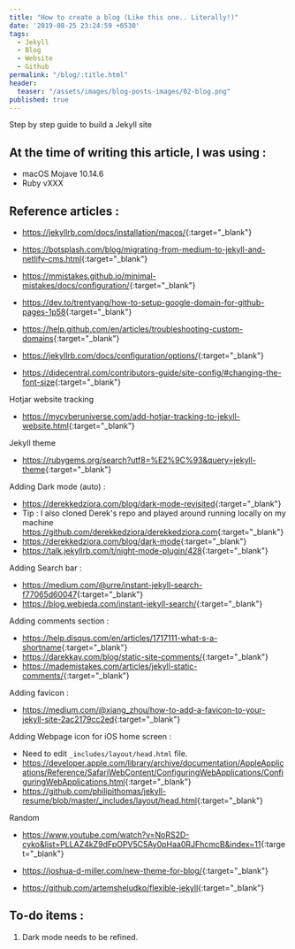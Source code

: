 ```yaml
---
title: "How to create a blog (Like this one.. Literally!)"
date: '2019-08-25 23:24:59 +0530'
tags:
  - Jekyll
  - Blog
  - Website
  - Github
permalink: "/blog/:title.html"
header:
  teaser: "/assets/images/blog-posts-images/02-blog.png"
published: true
---
```

Step by step guide to build a Jekyll site

## At the time of writing this article, I was using :

- macOS Mojave 10.14.6
- Ruby vXXX



## Reference articles :

- <https://jekyllrb.com/docs/installation/macos/>{:target="_blank"}
- <https://botsplash.com/blog/migrating-from-medium-to-jekyll-and-netlify-cms.html>{:target="_blank"}
- <https://mmistakes.github.io/minimal-mistakes/docs/configuration/>{:target="_blank"}
- <https://dev.to/trentyang/how-to-setup-google-domain-for-github-pages-1p58>{:target="_blank"}
- <https://help.github.com/en/articles/troubleshooting-custom-domains>{:target="_blank"}
- <https://jekyllrb.com/docs/configuration/options/>{:target="_blank"}

- <https://didecentral.com/contributors-guide/site-config/#changing-the-font-size>{:target="_blank"}


Hotjar website tracking
- <https://mycyberuniverse.com/add-hotjar-tracking-to-jekyll-website.html>{:target="_blank"}


Jekyll theme
- <https://rubygems.org/search?utf8=%E2%9C%93&query=jekyll-theme>{:target="_blank"}


Adding Dark mode (auto) :
- <https://derekkedziora.com/blog/dark-mode-revisited>{:target="_blank"}
- Tip : I also cloned Derek's repo and played around running locally on my machine <https://github.com/derekkedziora/derekkedziora.com>{:target="_blank"}
- <https://derekkedziora.com/blog/dark-mode>{:target="_blank"}
- <https://talk.jekyllrb.com/t/night-mode-plugin/428>{:target="_blank"}


Adding Search bar :
- <https://medium.com/@urre/instant-jekyll-search-f77065d60047>{:target="_blank"}
- <https://blog.webjeda.com/instant-jekyll-search/>{:target="_blank"}


Adding comments section :
- <https://help.disqus.com/en/articles/1717111-what-s-a-shortname>{:target="_blank"}
- <https://darekkay.com/blog/static-site-comments/>{:target="_blank"}
- <https://mademistakes.com/articles/jekyll-static-comments/>{:target="_blank"}


Adding favicon :
- <https://medium.com/@xiang_zhou/how-to-add-a-favicon-to-your-jekyll-site-2ac2179cc2ed>{:target="_blank"}


Adding Webpage icon for iOS home screen :
- Need to edit `_includes/layout/head.html` file.
- <https://developer.apple.com/library/archive/documentation/AppleApplications/Reference/SafariWebContent/ConfiguringWebApplications/ConfiguringWebApplications.html>{:target="_blank"}
- <https://github.com/philipithomas/jekyll-resume/blob/master/_includes/layout/head.html>{:target="_blank"}


Random
- <https://www.youtube.com/watch?v=NoRS2D-cyko&list=PLLAZ4kZ9dFpOPV5C5Ay0pHaa0RJFhcmcB&index=11>{:target="_blank"}

- <https://joshua-d-miller.com/new-theme-for-blog/>{:target="_blank"}
- <https://github.com/artemsheludko/flexible-jekyll>{:target="_blank"}




## To-do items :

1. Dark mode needs to be refined.
